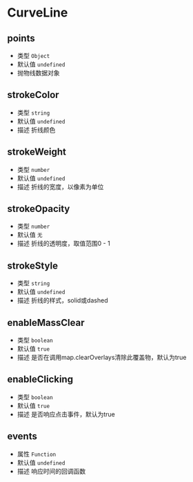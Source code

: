 # CurveLine

## points
* 类型 `Object`
* 默认值 `undefined`
* 抛物线数据对象
## strokeColor
* 类型 `string`
* 默认值 `undefined`
* 描述 折线颜色
## strokeWeight
* 类型 `number`
* 默认值 `undefined`
* 描述 折线的宽度，以像素为单位
## strokeOpacity
* 类型 `number`
* 默认值 `无`
* 描述 折线的透明度，取值范围0 - 1
## strokeStyle
* 类型 `string`
* 默认值 `undefined`
* 描述 折线的样式，solid或dashed
## enableMassClear
* 类型 `boolean`
* 默认值 `true`
* 描述 是否在调用map.clearOverlays清除此覆盖物，默认为true
## enableClicking
* 类型 `boolean`
* 默认值 `true`
* 描述 是否响应点击事件，默认为true
## events
* 属性 `Function`
* 默认值 `undefined`
* 描述 响应时间的回调函数
